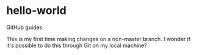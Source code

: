 # hello-world
GitHub guides

This is my first time making changes on a non-master branch. I wonder if it's possible to do this through Git on my local machine?
